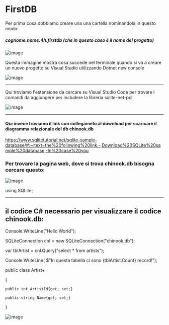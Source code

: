 # FirstDB

Per prima cosa dobbiamo creare una una cartella nominandola in questo modo:
##### cognome.nome.4h.firstdb (che in questo caso è il nome del progetto)
![image](https://user-images.githubusercontent.com/116791499/236146737-21c43785-a7f9-4943-a67b-0a5d2698cfd1.png)

Questa immagine mostra cosa succede nel terminale quando si va a creare un nuovo progetto su Visual Studio utilizzando Dotnet new console

![image](https://user-images.githubusercontent.com/116791499/236140188-f70ebbf9-1bab-4595-a2c2-effa319e7c6a.png)
__________________________________________________________________________________________________

Qui troviamo l'estensione da cercare su Visual Studio Code per trovare i comandi da aggiungere per includere la libreria sqlite-net-pcl

![image](https://user-images.githubusercontent.com/116791499/236141827-0368fb33-3d6b-414f-acba-8a4cefb9d43e.png)
__________________________________________________________________________________________________

#### Qui invece troviamo il link con collegameto al download per scaricare il diagramma relazionale del db chinook.db

https://www.sqlitetutorial.net/sqlite-sample-database/#:~:text=the%20following%20link.-,Download%20SQLite%20sample%20database,-In%20case%20you

### Per trovare la pagina web, dove si trova chinook.db bisogna cercare questo:

![image](https://user-images.githubusercontent.com/116791499/236145321-d25ced9c-adf2-437e-9f2f-451053d9417b.png)

using SQLite;
__________________________________________________________________________________________________

## il codice C# necessario per visualizzare il codice  chinook.db:

Console.WriteLine("Hello World"); 

SQLiteConnection cnl = new SQLiteConnection("chinook.db");

var tblArtist = cnl.Query<Artist>("select * from artists");

Console.WriteLine( $"In questa tabella ci sono {tblArtist.Count} record!");

public class Artist+

{

    public int ArtistId{get; set;}
    
    public string Name{get; set;}
    
}

![image](https://user-images.githubusercontent.com/116791499/236138255-9ac49b27-8871-4ccd-a50c-cb0f57baae54.png)
